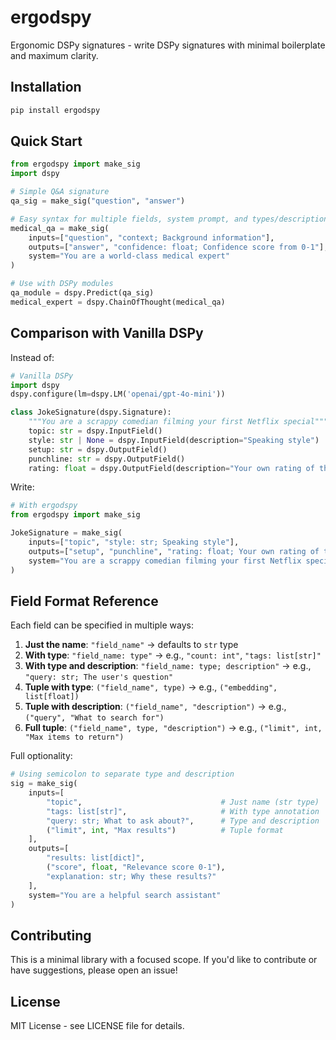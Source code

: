 # ergodspy

Ergonomic DSPy signatures - write DSPy signatures with minimal boilerplate and maximum clarity.

## Installation

```bash
pip install ergodspy
```

## Quick Start

```python
from ergodspy import make_sig
import dspy

# Simple Q&A signature
qa_sig = make_sig("question", "answer")

# Easy syntax for multiple fields, system prompt, and types/descriptions
medical_qa = make_sig(
    inputs=["question", "context; Background information"],
    outputs=["answer", "confidence: float; Confidence score from 0-1"], 
    system="You are a world-class medical expert"
)

# Use with DSPy modules
qa_module = dspy.Predict(qa_sig)
medical_expert = dspy.ChainOfThought(medical_qa)
```

## Comparison with Vanilla DSPy

Instead of:
```python
# Vanilla DSPy
import dspy
dspy.configure(lm=dspy.LM('openai/gpt-4o-mini'))

class JokeSignature(dspy.Signature):
    """You are a scrappy comedian filming your first Netflix special"""
    topic: str = dspy.InputField()
    style: str | None = dspy.InputField(description="Speaking style")
    setup: str = dspy.OutputField()
    punchline: str = dspy.OutputField()
    rating: float = dspy.OutputField(description="Your own rating of the joke from 1-10")
```

Write:
```python
# With ergodspy
from ergodspy import make_sig

JokeSignature = make_sig(
    inputs=["topic", "style: str; Speaking style"],
    outputs=["setup", "punchline", "rating: float; Your own rating of the joke from 1-10"],
    system="You are a scrappy comedian filming your first Netflix special"
)
```

## Field Format Reference

Each field can be specified in multiple ways:

1. **Just the name**: `"field_name"` → defaults to `str` type
2. **With type**: `"field_name: type"` → e.g., `"count: int"`, `"tags: list[str]"`
3. **With type and description**: `"field_name: type; description"` → e.g., `"query: str; The user's question"`
4. **Tuple with type**: `("field_name", type)` → e.g., `("embedding", list[float])`
5. **Tuple with description**: `("field_name", "description")` → e.g., `("query", "What to search for")`
6. **Full tuple**: `("field_name", type, "description")` → e.g., `("limit", int, "Max items to return")`

Full optionality:
```python
# Using semicolon to separate type and description
sig = make_sig(
    inputs=[
        "topic",                               # Just name (str type)
        "tags: list[str]",                     # With type annotation
        "query: str; What to ask about?",      # Type and description
        ("limit", int, "Max results")          # Tuple format
    ],
    outputs=[
        "results: list[dict]",
        ("score", float, "Relevance score 0-1"),
        "explanation: str; Why these results?"
    ],
    system="You are a helpful search assistant"
)
```

## Contributing

This is a minimal library with a focused scope. If you'd like to contribute or have suggestions, please open an issue!

## License

MIT License - see LICENSE file for details.
